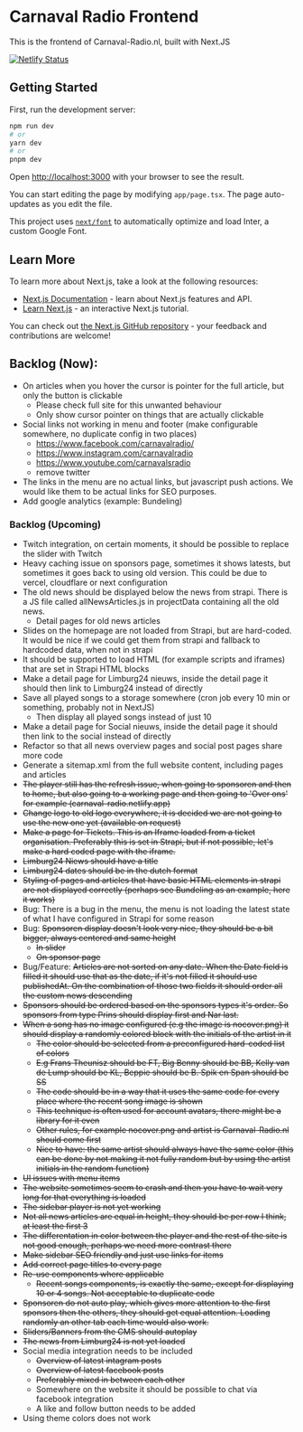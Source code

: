 # Carnaval Radio Frontend

This is the frontend of Carnaval-Radio.nl, built with Next.JS

[![Netlify Status](https://api.netlify.com/api/v1/badges/2ee00722-68c7-4cbf-a9d9-813ae8882cf2/deploy-status)](https://app.netlify.com/sites/carnaval-radio/deploys)

## Getting Started

First, run the development server:

```bash
npm run dev
# or
yarn dev
# or
pnpm dev
```

Open [http://localhost:3000](http://localhost:3000) with your browser to see the result.

You can start editing the page by modifying `app/page.tsx`. The page auto-updates as you edit the file.

This project uses [`next/font`](https://nextjs.org/docs/basic-features/font-optimization) to automatically optimize and load Inter, a custom Google Font.

## Learn More

To learn more about Next.js, take a look at the following resources:

- [Next.js Documentation](https://nextjs.org/docs) - learn about Next.js features and API.
- [Learn Next.js](https://nextjs.org/learn) - an interactive Next.js tutorial.

You can check out [the Next.js GitHub repository](https://github.com/vercel/next.js/) - your feedback and contributions are welcome!

## Backlog (Now):
- On articles when you hover the cursor is pointer for the full article, but only the button is clickable
  - Please check full site for this unwanted behaviour
  - Only show cursor pointer on things that are actually clickable
- Social links not working in menu and footer (make configurable somewhere, no duplicate config in two places)
  - https://www.facebook.com/carnavalradio/
  - https://www.instagram.com/carnavalradio
  - https://www.youtube.com/carnavalsradio
  - remove twitter
- The links in the menu are no actual links, but javascript push actions. We would like them to be actual links for SEO purposes.
- Add google analytics (example: Bundeling)

### Backlog (Upcoming)
- Twitch integration, on certain moments, it should be possible to replace the slider with Twitch
- Heavy caching issue on sponsors page, sometimes it shows latests, but sometimes it goes back to using old version. This could be due to vercel, cloudflare or next configuration
- The old news should be displayed below the news from strapi. There is a JS file called allNewsArticles.js in projectData containing all the old news.
  - Detail pages for old news articles
- Slides on the homepage are not loaded from Strapi, but are hard-coded. It would be nice if we could get them from strapi and fallback to hardcoded data, when not in strapi
- It should be supported to load HTML (for example scripts and iframes) that are set in Strapi HTML blocks
- Make a detail page for Limburg24 nieuws, inside the detail page it should then link to Limburg24 instead of directly
- Save all played songs to a storage somewhere (cron job every 10 min or something, probably not in NextJS)
  - Then display all played songs instead of just 10
- Make a detail page for Social nieuws, inside the detail page it should then link to the social instead of directly
- Refactor so that all news overview pages and social post pages share more code
- Generate a sitemap.xml from the full website content, including pages and articles
- ~~The player still has the refresh issue, when going to sponsoren and then to home, but also going to a working page and then going to 'Over ons' for example (carnaval-radio.netlify.app)~~
- ~~Change logo to old logo everywhere, it is decided we are not going to use the new one yet (available on request)~~
- ~~Make a page for Tickets. This is an Iframe loaded from a ticket organisation. Preferably this is set in Strapi, but if not possible, let's make a hard coded page with the iframe.~~
- ~~Limburg24 Niews should have a title~~
- ~~Limburg24 dates should be in the dutch format~~
- ~~Styling of pages and articles that have basic HTML elements in strapi are not displayed correctly (perhaps see Bundeling as an example, here it works)~~
- Bug: There is a bug in the menu, the menu is not loading the latest state of what I have configured in Strapi for some reason
- Bug: ~~Sponsoren display doesn't look very nice, they should be a bit bigger, always centered and same height~~
  - ~~In slider~~
  - ~~On sponsor page~~
- Bug/Feature: ~~Articles are not sorted on any date. When the Date field is filled it should use that as the date, if it's not filled it should use publishedAt. On the combination of those two fields it should order all the custom news descending~~
- ~~Sponsors should be ordered based on the sponsors types it's order. So sponsors from type Prins should display first and Nar last.~~
- ~~When a song has no image configured (e.g the image is nocover.png) it should display a randomly colored block with the initials of the artist in it~~
  - ~~The color should be selected from a preconfigured hard-coded list of colors~~
  - ~~E.g Frans Theunisz should be FT, Big Benny should be BB, Kelly van de Lump should be KL, Beppie should be B. Spik en Span should be SS~~
  - ~~The code should be in a way that it uses the same code for every place where the recent song image is shown~~
  - ~~This technique is often used for account avatars, there might be a library for it even~~
  - ~~Other rules, for example nocover.png and artist is Carnaval-Radio.nl should come first~~
  - ~~Nice to have: the same artist should always have the same color (this can be done by not making it not fully random but by using the artist initials in the random function)~~
- ~~UI issues with menu items~~
- ~~The website sometimes seem to crash and then you have to wait very long for that everything is loaded~~
- ~~The sidebar player is not yet working~~
- ~~Not all news articles are equal in height, they should be per row I think, at least the first 3~~
- ~~The differentation in color between the player and the rest of the site is not good enough, perhaps we need more contrast there~~
- ~~Make sidebar SEO friendly and just use links for items~~
- ~~Add correct page titles to every page~~
- ~~Re-use components where applicable~~
  - ~~Recent songs components, is exactly the same, except for displaying 10 or 4 songs. Not acceptable to duplicate code~~
- ~~Sponsoren do not auto play, which gives more attention to the first sponsors then the others, they should get equal attention. Loading randomly an other tab each time would also work.~~
- ~~Sliders/Banners from the CMS should autoplay~~
- ~~The news from Limburg24 is not yet loaded~~
- Social media integration needs to be included
  - ~~Overview of latest intagram posts~~
  - ~~Overview of latest facebook posts~~
  - ~~Preferably mixed in between each other~~
  - Somewhere on the website it should be possible to chat via facebook integration
  - A like and follow button needs to be added
- Using theme colors does not work
